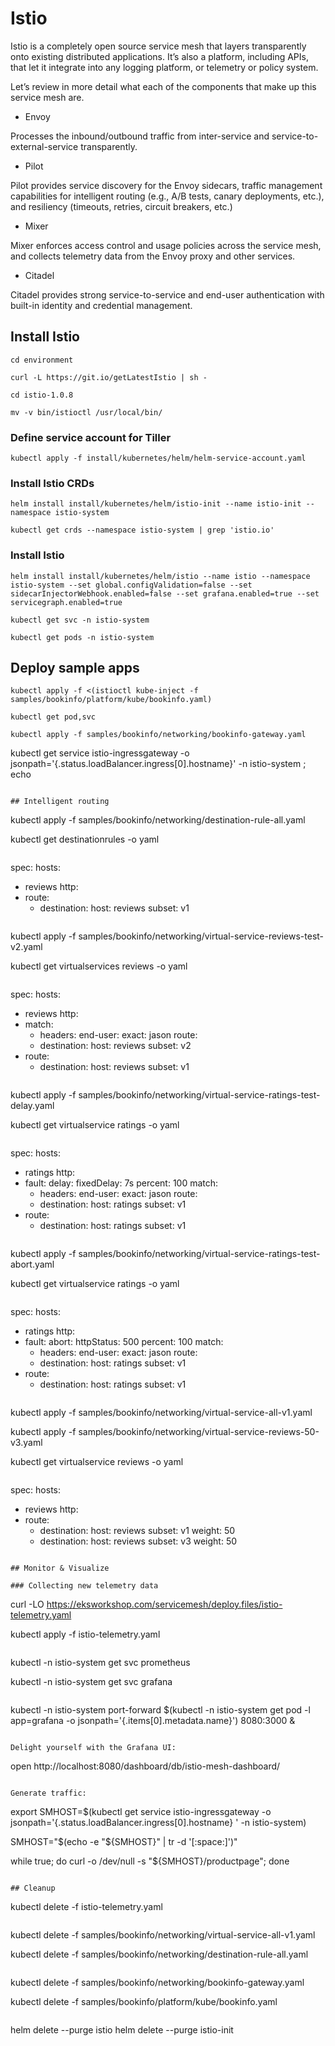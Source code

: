# Istio

Istio is a completely open source service mesh that layers transparently onto existing distributed applications. It’s also a platform, including APIs, that let it integrate into any logging platform, or telemetry or policy system.

Let’s review in more detail what each of the components that make up this service mesh are.

- Envoy

Processes the inbound/outbound traffic from inter-service and service-to-external-service transparently.

- Pilot

Pilot provides service discovery for the Envoy sidecars, traffic management capabilities for intelligent routing (e.g., A/B tests, canary deployments, etc.), and resiliency (timeouts, retries, circuit breakers, etc.)

- Mixer

Mixer enforces access control and usage policies across the service mesh, and collects telemetry data from the Envoy proxy and other services.

- Citadel

Citadel provides strong service-to-service and end-user authentication with built-in identity and credential management.


## Install Istio

```
cd environment

curl -L https://git.io/getLatestIstio | sh -

cd istio-1.0.8

mv -v bin/istioctl /usr/local/bin/
```

### Define service account for Tiller

```
kubectl apply -f install/kubernetes/helm/helm-service-account.yaml
```

### Install Istio CRDs

```
helm install install/kubernetes/helm/istio-init --name istio-init --namespace istio-system
```
```
kubectl get crds --namespace istio-system | grep 'istio.io'
```

### Install Istio

```
helm install install/kubernetes/helm/istio --name istio --namespace istio-system --set global.configValidation=false --set sidecarInjectorWebhook.enabled=false --set grafana.enabled=true --set servicegraph.enabled=true
```
```
kubectl get svc -n istio-system
```
```
kubectl get pods -n istio-system
```

## Deploy sample apps

```
kubectl apply -f <(istioctl kube-inject -f samples/bookinfo/platform/kube/bookinfo.yaml)
```
```
kubectl get pod,svc
```
```
kubectl apply -f samples/bookinfo/networking/bookinfo-gateway.yaml
```
kubectl get service istio-ingressgateway -o jsonpath='{.status.loadBalancer.ingress[0].hostname}' -n istio-system ; echo
```

## Intelligent routing

```
kubectl apply -f samples/bookinfo/networking/destination-rule-all.yaml

kubectl get destinationrules -o yaml
```

```
spec:
  hosts:
  - reviews
  http:
  - route:
    - destination:
        host: reviews
        subset: v1
```

```
kubectl apply -f samples/bookinfo/networking/virtual-service-reviews-test-v2.yaml

kubectl get virtualservices reviews -o yaml
```

```
spec:
  hosts:
  - reviews
  http:
  - match:
    - headers:
        end-user:
          exact: jason
    route:
    - destination:
        host: reviews
        subset: v2
  - route:
    - destination:
        host: reviews
        subset: v1
```

```
kubectl apply -f samples/bookinfo/networking/virtual-service-ratings-test-delay.yaml

kubectl get virtualservice ratings -o yaml
```

```
spec:
  hosts:
  - ratings
  http:
  - fault:
      delay:
        fixedDelay: 7s
        percent: 100
    match:
    - headers:
        end-user:
          exact: jason
    route:
    - destination:
        host: ratings
        subset: v1
  - route:
    - destination:
        host: ratings
        subset: v1
```

```
kubectl apply -f samples/bookinfo/networking/virtual-service-ratings-test-abort.yaml

kubectl get virtualservice ratings -o yaml
```

```
spec:
  hosts:
  - ratings
  http:
  - fault:
      abort:
        httpStatus: 500
        percent: 100
    match:
    - headers:
        end-user:
          exact: jason
    route:
    - destination:
        host: ratings
        subset: v1
  - route:
    - destination:
        host: ratings
        subset: v1
```

```
kubectl apply -f samples/bookinfo/networking/virtual-service-all-v1.yaml

kubectl apply -f samples/bookinfo/networking/virtual-service-reviews-50-v3.yaml

kubectl get virtualservice reviews -o yaml
```

```
spec:
  hosts:
  - reviews
  http:
  - route:
    - destination:
        host: reviews
        subset: v1
      weight: 50
    - destination:
        host: reviews
        subset: v3
      weight: 50
```

## Monitor & Visualize

### Collecting new telemetry data

```
curl -LO https://eksworkshop.com/servicemesh/deploy.files/istio-telemetry.yaml

kubectl apply -f istio-telemetry.yaml
```

```
kubectl -n istio-system get svc prometheus

kubectl -n istio-system get svc grafana
```

```
kubectl -n istio-system port-forward $(kubectl -n istio-system get pod -l app=grafana -o jsonpath='{.items[0].metadata.name}') 8080:3000 &
```

Delight yourself with the Grafana UI:
```
open http://localhost:8080/dashboard/db/istio-mesh-dashboard/
```

Generate traffic:
```
export SMHOST=$(kubectl get service istio-ingressgateway -o jsonpath='{.status.loadBalancer.ingress[0].hostname} ' -n istio-system)

SMHOST="$(echo -e "${SMHOST}" | tr -d '[:space:]')"

while true; do curl -o /dev/null -s "${SMHOST}/productpage"; done
```

## Cleanup

```
kubectl delete -f istio-telemetry.yaml
```

```
kubectl delete -f samples/bookinfo/networking/virtual-service-all-v1.yaml

kubectl delete -f samples/bookinfo/networking/destination-rule-all.yaml
```

```
kubectl delete -f samples/bookinfo/networking/bookinfo-gateway.yaml

kubectl delete -f samples/bookinfo/platform/kube/bookinfo.yaml
```

```
helm delete --purge istio
helm delete --purge istio-init
```
